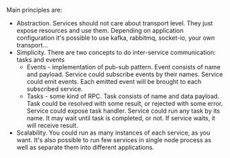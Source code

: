 
Main principles are:

- Abstraction.
  Services should not care about transport level. They just expose resources and use them. Depending on application configuration it's possible to use kafka, rabbitmq, socket-io, your own transport...
- Simplicity.
  There are two concepts to do inter-service communication: tasks and events
    - Events - implementation of pub-sub pattern. Event consists of name and payload.
      Service could subscribe events by their names.
      Service could emit events.
      Each emitted event will be brought to each subscribed service.
    - Tasks - some kind of RPC.
      Task consists of name and data payload. Task could be resolved with some result, or rejected with some error.
      Service could expose task handler.
      Service could run any task by its name. It may wait until task is completed, or not. If service waits, it will receive result.
- Scalability.
  You could run as many instances of each service, as you want.
  It's also possible to run few services in single node process as well as separate them into different applications.